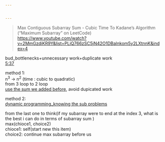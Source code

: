 ```yaml
---


---
```


<blockquote>
<p>Max Contiguous Subarray Sum - Cubic Time To Kadane’s Algorithm (“Maximum Subarray” on LeetCode)<br>
<a href="https://www.youtube.com/watch?v=2MmGzdiKR9Y&amp;list=PLiQ766zSC5jN42O1DBalnkom5y2LXtnnK&amp;index=4">https://www.youtube.com/watch?v=2MmGzdiKR9Y&amp;list=PLiQ766zSC5jN42O1DBalnkom5y2LXtnnK&amp;index=4</a></p>
</blockquote>
<p>bud_bottlenecks+unnecessary work+duplicate work<br>
<a href="https://youtu.be/2MmGzdiKR9Y?list=PLiQ766zSC5jN42O1DBalnkom5y2LXtnnK&amp;t=337">5:37</a></p>
<p>method 1:<br>
n<sup>3</sup>   -&gt;     n<sup>2</sup>  (time : cubic to quadratic)<br>
from 3 loop to 2 loop<br>
<a href="https://youtu.be/2MmGzdiKR9Y?list=PLiQ766zSC5jN42O1DBalnkom5y2LXtnnK&amp;t=412">use the sum we added before</a>, avoid dupicated work</p>
<p>method 2:<br>
<a href="https://youtu.be/2MmGzdiKR9Y?list=PLiQ766zSC5jN42O1DBalnkom5y2LXtnnK&amp;t=538">dynamic programming_knowing the sub problems</a></p>
<p>from the last one to think(if my subarray were to end at the index 3, what is the best i can do in terms of subarray sum )<br>
max(chioce1, choice2)<br>
chioce1: self(start new this item)<br>
choice2: continue max subarray before us</p>

